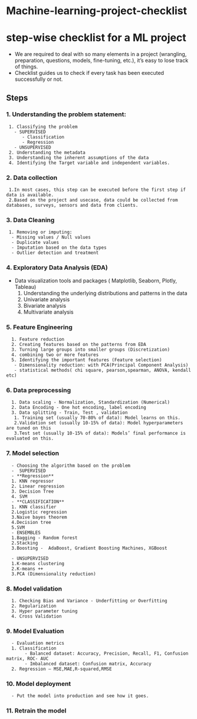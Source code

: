 # Machine-learning-project-checklist
# step-wise checklist for a ML project
- We are required to deal with so many elements in a project (wrangling, preparation, questions, models, fine-tuning, etc.), it’s easy to lose track of things.
- Checklist guides us to check if every task has been executed successfully or not.

## Steps
### 1. Understanding the problem statement:
     1. Classifying the problem 
       - SUPERVISED
          - Classification
          - Regression
       - UNSUPERVISED
     2. Understanding the metadata
     3. Understanding the inherent assumptions of the data
     4. Identifying the Target variable and independent variables.
### 2. Data collection
     1.In most cases, this step can be executed before the first step if data is available.
     2.Based on the project and usecase, data could be collected from databases, surveys, sensors and data from clients.
### 3. Data Cleaning 
     1. Removing or imputing:
      - Missing values / Null values
      - Duplicate values
      - Imputation based on the data types
      - Outlier detection and treatment
### 4. Exploratory Data Analysis (EDA)
   - Data visualization tools and packages ( Matplotlib, Seaborn, Plotly, Tableau)
     1. Understanding the underlying distributions and patterns in the data
     2. Univariate analysis
     3. Bivariate analysis
     4. Multivariate analysis
### 5. Feature Engineering
      1. Feature reduction  
      2. Creating features based on the patterns from EDA
      3. Turning large groups into smaller groups (Discretization)
      4. combining two or more features
      5. Identifying the important features (Feature selection)
       - Dimensionality reduction: with PCA(Principal Component Analysis)
       - statistical methods( chi square, pearson,spearman, ANOVA, kendall etc)
### 6. Data preprocessing
      1. Data scaling - Normalization, Standardization (Numerical)
      2. Data Encoding - One hot encoding, label encoding
      3. Data splitting - Train, Test , validation
       1. Training set (usually 70-80% of data): Model learns on this.
       2.Validation set (usually 10-15% of data): Model hyperparameters are tuned on this
       3.Test set (usually 10-15% of data): Models’ final performance is evaluated on this. 
### 7. Model selection
      - Choosing the algorithm based on the problem
      -  SUPERVISED
      - **Regression**
      1. KNN regressor
      2. Linear regression
      3. Decision Tree
      4. SVM
      - **CLASSIFICATION**
      1. KNN classifier
      2.Logistic regression
      3.Naive bayes theorem
      4.Decision tree
      5.SVM  
      - ENSEMBLES
      1.Bagging - Random forest
      2.Stacking
      3.Boosting -  AdaBoost, Gradient Boosting Machines, XGBoost 
    
      - UNSUPERVISED
      1.K-means clustering
      2.K-means ++
      3.PCA (Dimensionality reduction)
### 8. Model validation   
      1. Checking Bias and Variance - Underfitting or Overfitting
      2. Regularization
      3. Hyper parameter tuning
      4. Cross Validation
### 9. Model Evaluation
      - Evaluation metrics
      1. Classification
           - Balanced dataset: Accuracy, Precision, Recall, F1, Confusion matrix, ROC- AUC
           - Imbalanced dataset: Confusion matrix, Accuracy
      2. Regression – MSE,MAE,R-squared,RMSE
### 10. Model deployment
      - Put the model into production and see how it goes.
### 11. Retrain the model
 


     
